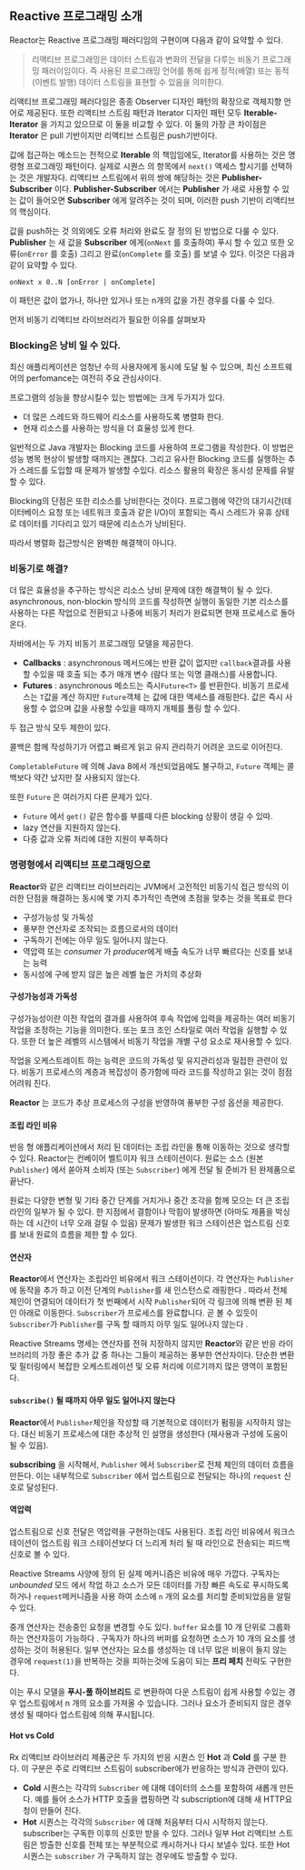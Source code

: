 ## Reactive 프로그래밍 소개

Reactor는 Reactive 프로그래밍 패러디임의 구현이며 다음과 같이 요약할 수 있다.

> 리액티브 프로그래밍은 데이터 스트림과 변화의 전달을 다루는 비동기 프로그래밍 패러이임이다. 즉 사용된 프로그래밍 언어를 통해 쉽게 정적(배열) 또는 동적(이벤트 발행) 데이터 스트림을 표현할 수 있음을 의미한다.

리액티브 프로그래밍 페러다임은 종종 Observer 디자인 패턴의 확장으로 객체지향 언어로 제공된다. 또한 리액티브 스트림 패턴과 Iterator 디자인 패턴 모두 **Iterable-Iterator** 을 가지고 있으므로 이 둘을 비교할 수 있다. 이 둘의 가장 큰 차이점은 **Iterator** 은 pull 기반이지만 리액티브 스트림은 push기반이다.

값에 접근하는 메소드는 전적으로 **Iterable** 의 책임임에도, Iterator를 사용하는 것은 명령형 프로그래밍 패턴이다. 실제로 시퀀스 의 항목에서 `next()` 액세스 할시기를 선택하는 것은 개발자다. 리액티브 스트림에서 위의 쌍에 해당하는 것은 **Publisher-Subscriber** 이다.  **Publisher-Subscriber** 에서는 **Publisher** 가 새로 사용할 수 있는 값이 들어오면 **Subscriber** 에게 알려주는 것이 되며, 이러한 push 기반이 리액티브의 핵심이다.

값을 push하는 것 의외에도 오류 처리와 완료도 잘 정의 된 방법으로 다룰 수 있다. **Publisher** 는 새 값을 **Subscriber** 에게(`onNext` 를 호출하여) 푸시 할 수 있고 또한 오류(`onError` 를 호출) 그리고 완료(`onComplete` 를 호출) 를 보낼 수 있다. 이것은 다음과 같이 요약할 수 있다.

```
onNext x 0..N [onError | onComplete]
```

이 패턴은 값이 없가나, 하나만 있거나 또는 n개의 값을 가진 경우를 다룰 수 있다.

먼저 비동기 리액티브 라이브러리가 필요한 이유를 살펴보자

### Blocking은 낭비 일 수 있다.

최신 애플리케이션은 엄청난 수의 사용자에게 동시에 도달 될 수 있으며, 최신 소프트웨어의   perfomance는 여전히 주요 관심사이다.

프로그램의 성능을 향상시킬수 있는 방법에는 크게 두가지가 있다.

- 더 많은 스레드와 하드웨어 리소스를 사용하도록 병렬화 한다.
- 현재 리소스를 사용하는 방식을 더 효율성 있게 한다.

일반적으로 Java 개발자는 Blocking 코드를 사용하여 프로그램을 작성한다. 이 방법은 성능 병목 현상이 발생할 때까지는 괜찮다. 그리고 유사한 Blocking 코드를  실행하는 추가 스레드를 도입할 때 문제가 발생할 수있다. 리소스 활용의 확장은 동시성 문제를 유발할 수 있다.

Blocking의 단점은 또한 리소스를 낭비한다는 것이다. 프로그램에 약간의 대기시간(데이터베이스 요청 또는 네트워크 호출과 같은 I/O)이 포함되는 즉시 스레드가 유휴 상테로 데이터를 기다리고 있기 때문에 리소스가 낭비된다.

따라서 병렬화 접근방식은 완벽한 해결책이 아니다.

### 비동기로 해결?

더 많은 효율성을 추구하는 방식은 리소스 낭비 문제에 대한 해결책이 될 수 있다. asynchronous, non-blockin 방식의 코드를 작성하면 실행이 동일한 기본 리소스를 사용하는 다른 작업으로 전환되고 나중에 비동기 처리가 완료되면 현재 프로세스로 돌아온다.

자바에서는 두 가지 비동기 프로그래밍 모델을 제공한다.

- **Callbacks** : asynchronous 메서드에는 반환 값이 없지만 `callback`결과를 사용할 수있을 때 호출 되는 추가 매개 변수 (람다 또는 익명 클래스)를 사용합니다.
- **Futures** : asynchronous 메소드는 즉시`Future<T>` 를 반환한다. 비동기 프로세스는 `T`값을 계산 하지만 `Future`객체 는 값에 대한 액세스를 래핑한다. 값은 즉시 사용할 수 없으며 값을 사용할 수있을 때까지 개체를 폴링 할 수 있다.

두 접근 방식 모두 제한이 있다.

콜백은 함께 작성하기가 어렵고 빠르게 읽고 유지 관리하기 어려운 코드로 이어진다.

`CompletableFuture` 에 의해 Java 8에서 개선되었음에도 불구하고, `Future` 객체는 콜백보다 약간 났지만 잘 사용되지 않는다.

또한 `Future` 은 여러가지 다른 문제가 있다.

- `Future` 에서 `get()` 같은 함수를 부를때 다른 blocking 상황이 생길 수 있따.
- lazy 연산을 지원하지 않는다.
- 다중 값과 오류 처리에 대한 지원이 부족하다

### 명령형에서 리액티브 프로그래밍으로

**Reactor**와 같은 리액티브 라이브러리는 JVM에서 고전적인 비동기식 접근 방식의 이러한 단점을 해결하는 동시에 몇 가지 추가적인 측면에 초점을 맞추는 것을 목표로 한다

- 구성가능성 및 가독성
- 풍부한 연산자로 조작되는 흐름으로서의 데이터
- 구독하기 전에는 아무 일도 일어나지 않는다.
- 역압력 또는 *consumer* 가 *producer*에게 배출 속도가 너무 빠르다는 신호를 보내는 능력
- 동시성에 구에 받지 않은 높은 레벨 높은 가치의 추상화

#### 구성가능성과 가독성

구성가능성이란 이전 작업의 결과를 사용하여 후속 작업에 입력을 제공하는 여러 비동기 작업을 조정하는 기능을 의미한다. 또는 포크 조인 스타일로 여러 작업을 실행할 수 있다. 또한 더 높은 레벨의 시스템에서 비동기 작업을 개별 구성 요소로 재사용할 수 있다.

작업을 오케스트레이트 하는 능력은 코드의 가독성 및 유지관리성과 밀접한 관련이 있다. 비동기 프로세스의 계층과 복잡성이 증가함에 따라 코드를 작성하고 읽는 것이 점점 어려워 진다.

**Reactor** 는 코드가 추상 프로세스의 구성을 반영하여  풍부한 구성 옵션을 제공한다.

#### 조립 라인 비유

반응 형 애플리케이션에서 처리 된 데이터는 조립 라인을 통해 이동하는 것으로 생각할 수 있다. Reactor는 컨베이어 벨트이자 워크 스테이션이다. 원료는 소스 (원본 `Publisher`) 에서 쏟아져 소비자 (또는 `Subscriber`) 에게 전달 될 준비가 된 완제품으로 끝난다.

원료는 다양한 변형 및 기타 중간 단계를 거치거나 중간 조각을 함께 모으는 더 큰 조립 라인의 일부가 될 수 있다. 한 지점에서 결함이나 막힘이 발생하면 (아마도 제품을 박싱하는 데 시간이 너무 오래 걸릴 수 있음) 문제가 발생한 워크 스테이션은 업스트림 신호를 보내 원료의 흐름을 제한 할 수 있다.

#### 연산자

**Reactor**에서 연산자는 조립라인 비유에서 워크 스테이션이다. 각 연산자는 `Publisher`에 동작을 추가 하고 이전 단계의 `Publisher`를 새 인스턴스로 래핑한다 . 따라서 전체 체인이 연결되어 데이터가 첫 번째에서 시작 `Publisher`되어 각 링크에 의해 변환 된 체인 아래로 이동한다.  `Subscriber`가 프로세스를 완료합니다. 곧 볼 수 있듯이 `Subscriber`가 `Publisher`를 구독 할 때까지 아무 일도 일어나지 않는다 .

Reactive Streams 명세는 연산자를 전혀 지정하지 않지만 **Reactor**와 같은 반응 라이브러리의 가장 좋은 추가 값 중 하나는 그들이 제공하는 풍부한 연산자이다. 단순한 변환 및 필터링에서 복잡한 오케스트레이션 및 오류 처리에 이르기까지 많은 영역이 포함된다.

#### `subscribe()` 될 때까지 아무 일도 일어나지 않는다

**Reactor**에서 `Publisher`체인을 작성할 때 기본적으로 데이터가 펌핑을 시작하지 않는다. 대신 비동기 프로세스에 대한 추상적 인 설명을 생성한다 (재사용과 구성에 도움이 될 수 있음).

**subscribing** 을 시작해서, `Publisher` 에서 `Subscriber`로 전체 체인의 데이터 흐름을 만든다. 이는 내부적으로 `Subscriber` 에서 업스트림으로 전달되는 하나의 `request` 신호로 달성된다.

#### 역압력

업스트림으로 신호 전달은 역압력을 구현하는데도 사용된다. 조립 라인 비유에서 워크스테이션이 업스트림 워크 스테이션보다 더 느리게 처리 될 때 라인으로 전송되는 피드백 신호로 볼 수 있다.

Reactive Streams 사양에 정의 된 실제 메커니즘은 비유에 매우 가깝다. 구독자는 *unbounded* 모드 에서 작업 하고 소스가 모든 데이터를 가장 빠른 속도로 푸시하도록하거나 `request`메커니즘을 사용 하여 소스에 `n` 개의 요소를 처리할 준비되었음을 알릴 수 있다.

중개 연산자는 전송중인 요청을 변경할 수도 있다. `buffer` 요소를 10 개 단위로 그룹화 하는 연산자등이 가능하다 . 구독자가 하나의 버퍼를 요청하면 소스가 10 개의 요소를 생성하는 것이 허용된다. 일부 연산자는  요소를 생성하는 데 너무 많은 비용이 들지 않는 경우에 `request(1)`을 반복하는 것을 피하는것에  도움이 되는 **프리 페치** 전략도 구현한다.

이는 푸시 모델을 **푸시-풀 하이브리드** 로 변환하여 다운 스트림이 쉽게 사용할 수있는 경우 업스트림에서 n 개의 요소를 가져올 수 있습니다. 그러나 요소가 준비되지 않은 경우 생성 될 때마다 업스트림에 의해 푸시됩니다.

#### Hot vs Cold

Rx 리액티브 라이브러리 제품군은 두 가지의 반응 시퀀스 인 **Hot** 과 **Cold** 를 구분 한다. 이 구분은 주로 리액티브 스트림이 subscriber에가 반응하는 방식과 관련이 있다.

- **Cold** 시퀀스는 각각의 `Subscriber` 에 대해 데이터의 소스를 포함하여 새롭개 만든다. 예를 들어 소스가 HTTP 호출을 랩핑하면 각 subscription에 대해 새 HTTP요청이 만들어 진다.
- **Hot** 시퀀스는 각각의 `Subscriber` 에 대해 처음부터 다시 시작하지 않는다. subscriber는 구독한 이후의 신호만 받을 수 있다. 그러나 일부 Hot 리액티브 스트림은 방출한 신호를 전체 또는 부분적으로 캐시하거나 다시 보낼수 있다. 또한 Hot 시퀀스는 `subscriber` 가 구독하지 않는 경우에도 방출할 수 있다.